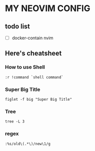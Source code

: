 # MY NEOVIM CONFIG

## todo list
- [ ] docker-contain nvim

## Here's cheatsheet
### How to use Shell
```shell
:r !command `shell command`
```
### Super Big Title
```shell
figlet -f big "Super Big Title"
```
### Tree
```shell
tree -L 3
```

### regex
```shell
:%s/old\(.*\)/new\1/g
```

